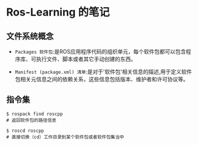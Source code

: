 # Ros-Learning 的笔记
## 文件系统概念
- `Packages 软件包`:是ROS应用程序代码的组织单元，每个软件包都可以包含程序库、可执行文件、脚本或者其它手动创建的东西。

- `Manifest (package.xml) 清单`:是对于'软件包'相关信息的描述,用于定义软件包相关元信息之间的依赖关系，这些信息包括版本、维护者和许可协议等。

## 指令集
```shell
$ rospack find roscpp
# 返回软件包的路径信息
```
```shell
$ roscd roscpp
# 直接切换（cd）工作目录到某个软件包或者软件包集当中
```
